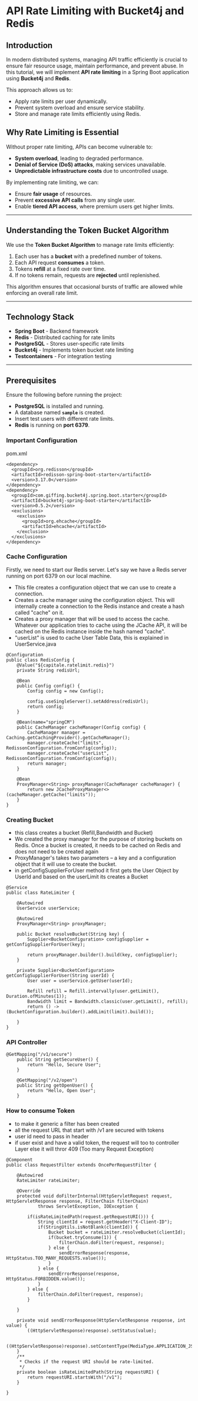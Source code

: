 # API Rate Limiting with Bucket4j and Redis

## Introduction

In modern distributed systems, managing API traffic efficiently is crucial to ensure fair resource usage, maintain performance, and prevent abuse. In this tutorial, we will implement **API rate limiting** in a Spring Boot application using **Bucket4j** and **Redis**.

This approach allows us to:
- Apply rate limits per user dynamically.
- Prevent system overload and ensure service stability.
- Store and manage rate limits efficiently using Redis.

## Why Rate Limiting is Essential

Without proper rate limiting, APIs can become vulnerable to:

- **System overload**, leading to degraded performance.
- **Denial of Service (DoS) attacks**, making services unavailable.
- **Unpredictable infrastructure costs** due to uncontrolled usage.

By implementing rate limiting, we can:
- Ensure **fair usage** of resources.
- Prevent **excessive API calls** from any single user.
- Enable **tiered API access**, where premium users get higher limits.

---

## Understanding the Token Bucket Algorithm

We use the **Token Bucket Algorithm** to manage rate limits efficiently:

1. Each user has a **bucket** with a predefined number of tokens.
2. Each API request **consumes** a token.
3. Tokens **refill** at a fixed rate over time.
4. If no tokens remain, requests are **rejected** until replenished.

This algorithm ensures that occasional bursts of traffic are allowed while enforcing an overall rate limit.

---

## Technology Stack

- **Spring Boot** - Backend framework
- **Redis** - Distributed caching for rate limits
- **PostgreSQL** - Stores user-specific rate limits
- **Bucket4j** - Implements token bucket rate limiting
- **Testcontainers** - For integration testing

---

## Prerequisites

Ensure the following before running the project:

- **PostgreSQL** is installed and running.
- A database named **`sample`** is created.
- Insert test users with different rate limits.
- **Redis** is running on **port 6379**.

### Important Configuration

pom.xml
```
<dependency>
  <groupId>org.redisson</groupId>
  <artifactId>redisson-spring-boot-starter</artifactId>
  <version>3.17.0</version>
</dependency>
<dependency>
  <groupId>com.giffing.bucket4j.spring.boot.starter</groupId>
  <artifactId>bucket4j-spring-boot-starter</artifactId>
  <version>0.5.2</version>
  <exclusions>
    <exclusion>
      <groupId>org.ehcache</groupId>
      <artifactId>ehcache</artifactId>
    </exclusion>
  </exclusions>
</dependency>
```
### Cache Configuration
Firstly, we need to start our Redis server. Let's say we have a Redis server running on port 6379 on our local machine.

- This file creates a configuration object that we can use to create a connection.
- Creates a cache manager using the configuration object. This will internally create a connection to the Redis instance and create a hash called "cache" on it.
- Creates a proxy manager that will be used to access the cache. Whatever our application tries to cache using the JCache API, it will be cached on the Redis instance inside the hash named "cache".
- "userList" is used to cache User Table Data, this is explained in UserService.java

```
@Configuration
public class RedisConfig {
    @Value("${capitale.ratelimit.redis}")
    private String redisUrl;

	@Bean
    public Config config() {
        Config config = new Config();

        config.useSingleServer().setAddress(redisUrl);
        return config;
    }
    
    @Bean(name="springCM")
    public CacheManager cacheManager(Config config) {
        CacheManager manager = Caching.getCachingProvider().getCacheManager();
        manager.createCache("limits", RedissonConfiguration.fromConfig(config));
        manager.createCache("userList", RedissonConfiguration.fromConfig(config));
        return manager;
    }

    @Bean
    ProxyManager<String> proxyManager(CacheManager cacheManager) {
        return new JCacheProxyManager<>(cacheManager.getCache("limits"));
    }
}
```
### Creating Bucket

- this class creates a bucket (Refill,Bandwidth and Bucket)
- We created the proxy manager for the purpose of storing buckets on Redis. Once a bucket is created, it needs to be cached on Redis and does not need to be created again
-  ProxyManager's takes two parameters – a key and a configuration object that it will use to create the bucket.
-  in getConfigSupplierForUser method it first gets the User Object by UserId and based on the userLimit its creates a Bucket
```
@Service
public class RateLimiter {

	@Autowired
	UserService userService;

	@Autowired
	ProxyManager<String> proxyManager;

	public Bucket resolveBucket(String key) {
		Supplier<BucketConfiguration> configSupplier = getConfigSupplierForUser(key);

		return proxyManager.builder().build(key, configSupplier);
	}

	private Supplier<BucketConfiguration> getConfigSupplierForUser(String userId) {
		User user = userService.getUser(userId);

		Refill refill = Refill.intervally(user.getLimit(), Duration.ofMinutes(1));
		Bandwidth limit = Bandwidth.classic(user.getLimit(), refill);
		return () -> (BucketConfiguration.builder().addLimit(limit).build());

	}
}
```

### API Controller

```
@GetMapping("/v1/secure")
	public String getSecureUser() {
		return "Hello, Secure User";
	}

	@GetMapping("/v2/open")
	public String getOpenUser() {
		return "Hello, Open User";
	}
```

### How to consume Token

- to make it generic a filter has been created
- all the request URL that start with /v1 are secured with tokens
- user id need to pass in header
- if user exist and have a valid token, the request will too to controller Layer else it will thror 409 (Too many Request Exception) 
```
@Component
public class RequestFilter extends OncePerRequestFilter {

	@Autowired
	RateLimiter rateLimiter;
	
	@Override
	protected void doFilterInternal(HttpServletRequest request, HttpServletResponse response, FilterChain filterChain)
			throws ServletException, IOException {
		
		if(isRateLimitedPath(request.getRequestURI())) {
			String clientId = request.getHeader("X-Client-ID");
			if(StringUtils.isNotBlank(clientId)) {
				Bucket bucket = rateLimiter.resolveBucket(clientId);
				if(bucket.tryConsume(1)) {
					filterChain.doFilter(request, response);
				} else {
					sendErrorResponse(response, HttpStatus.TOO_MANY_REQUESTS.value());
				}
			} else {
				sendErrorResponse(response, HttpStatus.FORBIDDEN.value());
			}
		} else {
			filterChain.doFilter(request, response);
		}

	}

	private void sendErrorResponse(HttpServletResponse response, int value) {
        ((HttpServletResponse)response).setStatus(value);
		
		((HttpServletResponse)response).setContentType(MediaType.APPLICATION_JSON_VALUE);
	}
	/**
	 * Checks if the request URI should be rate-limited.
	 */
	private boolean isRateLimitedPath(String requestURI) {
		return requestURI.startsWith("/v1");
	}

}
```
